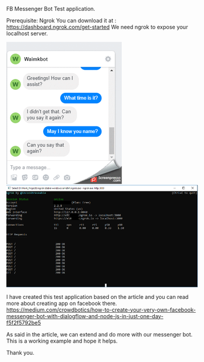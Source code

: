 FB Messenger Bot Test application. 

Prerequisite:
Ngrok
You can download it at : https://dashboard.ngrok.com/get-started
We need ngrok to expose your localhost server.


![](/demo/messenger_interactive.gif)
![](/demo/ngrok.png)

I have created this test application based on the article and you can read more about creating app on facebook there. https://medium.com/crowdbotics/how-to-create-your-very-own-facebook-messenger-bot-with-dialogflow-and-node-js-in-just-one-day-f5f2f5792be5

As said in the article, we can extend and do more with our messenger bot.
This is a working example and hope it helps.

Thank you.